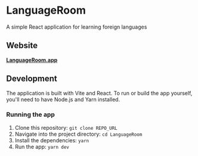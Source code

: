 # LanguageRoom

A simple React application for learning foreign languages

## Website

[**LanguageRoom.app**](https://ornate-queijadas-4857b4.netlify.app/)

## Development

The application is built with Vite and React. To run or build the app yourself, you'll need to have Node.js and Yarn installed.

### Running the app

1. Clone this repository: `git clone REPO_URL`
2. Navigate into the project directory: `cd LanguageRoom`
3. Install the dependencies: `yarn`
4. Run the app: `yarn dev`
